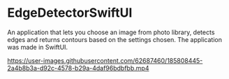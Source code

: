 # EdgeDetectorSwiftUI
An application that lets you choose an image from photo library, detects edges and returns contours based on the settings chosen. The application was made in SwiftUI.

https://user-images.githubusercontent.com/62687460/185808445-2a4b8b3a-d92c-4578-b29a-4daf96bdbfbb.mp4

